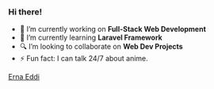 ### Hi there!

- 🔭 I’m currently working on <strong>Full-Stack Web Development</strong>
- 🌱 I’m currently learning <strong>Laravel Framework</strong>
- 🔍 I’m looking to collaborate on <strong>Web Dev Projects</strong>
- ⚡ Fun fact: I can talk 24/7 about anime.

<div class="badge-base LI-profile-badge" data-locale="ms_MY" data-size="large" data-theme="light" data-type="HORIZONTAL" data-vanity="ernaeddi" data-version="v1"><a class="badge-base__link LI-simple-link" href="https://my.linkedin.com/in/ernaeddi?trk=profile-badge">Erna Eddi</a></div>
              


